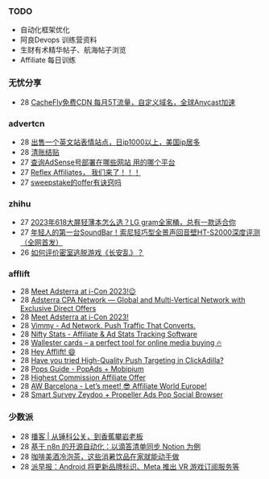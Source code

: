 ### TODO
-  自动化框架优化
-  阿良Devops 训练营资料
-  生财有术精华帖子、航海帖子浏览
-  Affiliate 每日训练

### 无忧分享
<!-- ruyo:START -->
-  28 [CacheFly免费CDN 每月5T流量，自定义域名，全球Anycast加速](https://51.ruyo.net/18411.html)<!-- ruyo:END -->

### advertcn
<!-- advertcn:START -->
-  28 [出售一个英文站表情站点，日ip1000以上，美国ip居多](https://www.advertcn.com/forum.php?mod=viewthread&tid=110994)
-  28 [清账结贴](https://www.advertcn.com/forum.php?mod=viewthread&tid=110993)
-  27 [查询AdSense号部署在哪些网站 用的哪个平台](https://www.advertcn.com/forum.php?mod=viewthread&tid=110992)
-  27 [Reflex Affiliates， 我们来了！！！](https://www.advertcn.com/forum.php?mod=viewthread&tid=110989)
-  27 [sweepstake的offer有诀窍吗](https://www.advertcn.com/forum.php?mod=viewthread&tid=110986)<!-- advertcn:END -->

### zhihu
<!-- zhihu:START -->
-  27 [2023年618大屏轻薄本怎么选？LG gram全家桶，总有一款适合你](http://zhuanlan.zhihu.com/p/632641888?utm_campaign=rss&utm_medium=rss&utm_source=rss&utm_content=title)
-  27 [年轻人的第一台SoundBar！索尼轻巧型全景声回音壁HT-S2000深度评测（全网首发）](http://zhuanlan.zhihu.com/p/630990296?utm_campaign=rss&utm_medium=rss&utm_source=rss&utm_content=title)
-  26 [如何评价密室逃脱游戏《长安乱》？](http://www.zhihu.com/question/563950552/answer/3045961312?utm_campaign=rss&utm_medium=rss&utm_source=rss&utm_content=title)<!-- zhihu:END -->

### afflift
<!-- afflift:START -->
-  28 [Meet Adsterra at i-Con 2023!😉](https://afflift.com/f/threads/meet-adsterra-at-i-con-2023-%F0%9F%98%89.11194/?utm_source=rss&utm_medium=rss)
-  28 [Adsterra CPA Network — Global and Multi-Vertical Network with Exclusive Direct Offers](https://afflift.com/f/threads/adsterra-cpa-network-%E2%80%94-global-and-multi-vertical-network-with-exclusive-direct-offers.10001/?utm_source=rss&utm_medium=rss)
-  28 [Meet Adsterra at i-Con 2023!](https://afflift.com/f/threads/meet-adsterra-at-i-con-2023.11193/?utm_source=rss&utm_medium=rss)
-  28 [Vimmy - Ad Network. Push Traffic That Converts.](https://afflift.com/f/threads/vimmy-ad-network-push-traffic-that-converts.5871/?utm_source=rss&utm_medium=rss)
-  28 [Nifty Stats - Affiliate &amp; Ad Stats Tracking Software](https://afflift.com/f/threads/nifty-stats-affiliate-ad-stats-tracking-software.7778/?utm_source=rss&utm_medium=rss)
-  28 [Wallester cards – a perfect tool for online media buying 🔥](https://afflift.com/f/threads/wallester-cards-%E2%80%93-a-perfect-tool-for-online-media-buying-%F0%9F%94%A5.9532/?utm_source=rss&utm_medium=rss)
-  28 [Hey Afflift! 😄](https://afflift.com/f/threads/hey-afflift-%F0%9F%98%84.11184/?utm_source=rss&utm_medium=rss)
-  28 [Have you tried High-Quality Push Targeting in ClickAdilla?](https://afflift.com/f/threads/have-you-tried-high-quality-push-targeting-in-clickadilla.11192/?utm_source=rss&utm_medium=rss)
-  28 [Pops Guide - PopAds + Mobipium](https://afflift.com/f/threads/pops-guide-popads-mobipium.11178/?utm_source=rss&utm_medium=rss)
-  28 [Highest Commission Affiliate Offer](https://afflift.com/f/threads/highest-commission-affiliate-offer.11185/?utm_source=rss&utm_medium=rss)
-  28 [AW Barcelona - Let’s meet! 😎 Affiliate World Europe!](https://afflift.com/f/threads/aw-barcelona-let%E2%80%99s-meet-%F0%9F%98%8E-affiliate-world-europe.11190/?utm_source=rss&utm_medium=rss)
-  28 [Smart Survey Zeydoo + Propeller Ads Pop Social Browser](https://afflift.com/f/threads/smart-survey-zeydoo-propeller-ads-pop-social-browser.11000/?utm_source=rss&utm_medium=rss)<!-- afflift:END -->

### 少数派
<!-- sspai:START -->
-  28 [播客 | 从锤科公关，到香蕉攀岩老板](https://sspai.com/post/80603)
-  28 [基于 n8n 的开源自动化：以滴答清单同步 Notion 为例](https://sspai.com/prime/story/automation-n8n)
-  28 [咖啡美酒冷泡茶，这些消暑饮品在家就能动手做](https://sspai.com/post/74196)
-  28 [派早报：Android 将更新品牌标识、Meta 推出 VR 游戏订阅服务等](https://sspai.com/post/80659)<!-- sspai:END -->
